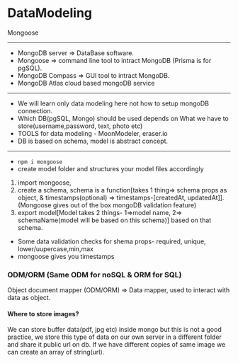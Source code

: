 # DataModeling
Mongoose

--- 
- MongoDB server => DataBase software.
- Mongoose => command line tool to intract MongoDB (Prisma is for pgSQL).
- MongoDB Compass => GUI tool to intract MongoDB.
- MongoDB Atlas cloud based mongoDB service
---

- We will learn only data modeling here not how to setup mongoDB connection.
- Which DB(pgSQL, Mongo) should be used depends on What we have to store(username,password, text, photo etc)
- TOOLS for data modeling - MoonModeler, eraser.io
- DB is  based on schema, model is abstract concept.
---

- `npm i mongoose`
- create model folder and structures your model files accordingly
1. import mongoose, 
2. create a schema, schema is a function[takes 1 thing=> schema props as object, & timestamps(optional) => timestamps-[createdAt, updatedAt]]. (Mongoose gives out of the box mongoDB validation feature)
3. export model[Model takes 2 things- 1=>model name, 2=> schemaName(model will be based on this schema)] based on that schema.
- Some data validation checks for shema props- required, unique, lower/uupercase,min,max
- mongoose gives you timestamps 

### ODM/ORM (Same ODM for noSQL & ORM for SQL)
Object document mapper (ODM/ORM) => Data mapper, used to interact with data as object.

#### Where to store images? 
We can store buffer data(pdf, jpg etc) inside mongo but this is not a good practice, we store this type of data on our own server in a different folder and share it public url on db. If we have different copies of same image we can create an array of string(url).
